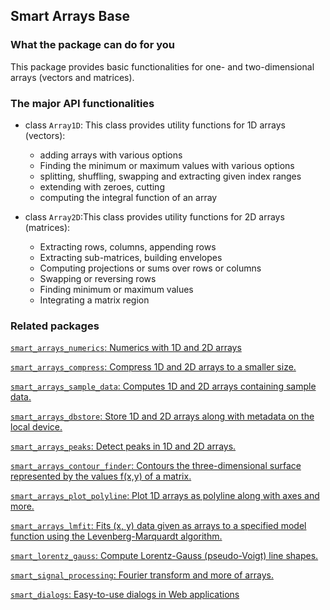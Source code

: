 ## Smart Arrays Base


### What the package can do for you
This package provides basic functionalities for one- and two-dimensional arrays (vectors and matrices). 


### The major API functionalities

- class `Array1D`: This class provides utility functions for 1D arrays (vectors):
    - adding arrays with various options
    - Finding the minimum or maximum values with various options
    - splitting, shuffling, swapping and extracting given index ranges
    - extending with zeroes, cutting
    - computing the integral function of an array
    
- class `Array2D`:This class provides utility functions for 2D arrays (matrices):
   - Extracting rows, columns, appending rows
   - Extracting sub-matrices, building envelopes
   - Computing projections or sums over rows or columns
   - Swapping or reversing rows
   - Finding minimum or maximum values
   - Integrating a matrix region
 
### Related packages

[`smart_arrays_numerics`: Numerics with 1D and 2D arrays]( https://pub.dartlang.org/packages/smart_arrays_numerics)

[`smart_arrays_compress`: Compress 1D and 2D arrays to a smaller size.]( https://pub.dartlang.org/packages/smart_arrays_compress)

[`smart_arrays_sample_data`: Computes 1D and 2D arrays containing sample data.]( https://pub.dartlang.org/packages/smart_arrays_sample_data)

[`smart_arrays_dbstore`: Store 1D and 2D arrays along with metadata on the local device.]( https://pub.dartlang.org/packages/smart_arrays_dbstore)

[`smart_arrays_peaks`: Detect peaks in 1D and 2D arrays.]( https://pub.dartlang.org/packages/smart_arrays_peaks)

[`smart_arrays_contour_finder`: Contours the three-dimensional surface represented by the values f(x,y) of a matrix.]( https://pub.dartlang.org/packages/smart_arrays_contour_finder)

[`smart_arrays_plot_polyline`: Plot 1D arrays as polyline along with axes and more.]( https://pub.dartlang.org/packages/smart_arrays_plot_polyline)

[`smart_arrays_lmfit`: Fits (x, y) data given as arrays to a specified model function using the  Levenberg-Marquardt algorithm.]( https://pub.dartlang.org/packages/smart_arrays_lmfit)

[`smart_lorentz_gauss`: Compute Lorentz-Gauss (pseudo-Voigt) line shapes.]( https://pub.dartlang.org/packages/smart_lorentz_gauss)

[`smart_signal_processing`: Fourier transform and more of arrays.]( https://pub.dartlang.org/packages/smart_signal_processing)

[`smart_dialogs`: Easy-to-use dialogs in Web applications]( https://pub.dartlang.org/packages/smart_dialogs)






